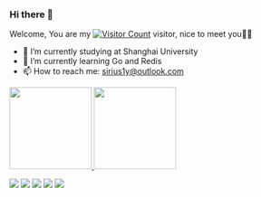 ### Hi there 👋

Welcome, You are my [![Visitor Count](https://profile-counter.glitch.me/sirius2alpha/count.svg)](https://sirius2alpha.github.io) visitor, nice to meet you🎉🎉

- 🔭 I’m currently studying at Shanghai University
- 🌱 I’m currently learning Go and Redis
- 📫 How to reach me: sirius1y@outlook.com


[<span>
  <img src="https://github-readme-stats.vercel.app/api/top-langs/?username=sirius2alpha&layout=compact" height=145/>
</span>
<span>
  <img src="https://github-readme-stats.vercel.app/api?username=sirius2alpha&count_private=true&show_icons=true" height=145/>
</span>](https://sirius2alpha.github.io)

<!-- <a href="https://github.com/sirius2alpha/sirius2alpha.github.io">
  <img align="center" src="https://github-readme-stats.vercel.app/api/pin/?username=sirius2alpha&repo=sirius2alpha.github.io" />
</a> -->

![](http://github-profile-summary-cards.vercel.app/api/cards/profile-details?username=sirius2alpha&theme=transparent)
![](http://github-profile-summary-cards.vercel.app/api/cards/repos-per-language?username=sirius2alpha&theme=transparent)
![](http://github-profile-summary-cards.vercel.app/api/cards/stats?username=sirius2alpha&theme=transparent)
![](http://github-profile-summary-cards.vercel.app/api/cards/productive-time?username=sirius2alpha&theme=transparent&utcOffset=8)
![](http://github-profile-summary-cards.vercel.app/api/cards/most-commit-language?username=sirius2alpha&theme=transparent)


